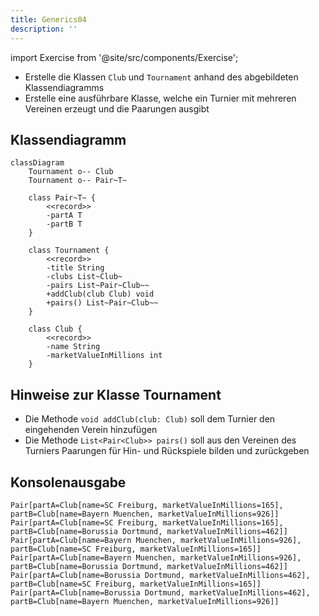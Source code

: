 ```yaml
---
title: Generics04
description: ''
---
```


import Exercise from '@site/src/components/Exercise';

- Erstelle die Klassen `Club` und `Tournament` anhand des abgebildeten Klassendiagramms
- Erstelle eine ausführbare Klasse, welche ein Turnier mit mehreren Vereinen erzeugt und die Paarungen ausgibt

## Klassendiagramm
```mermaid
classDiagram
    Tournament o-- Club
    Tournament o-- Pair~T~

    class Pair~T~ {
        <<record>>
        -partA T
        -partB T
    }

    class Tournament {
        <<record>>
        -title String
        -clubs List~Club~
        -pairs List~Pair~Club~~
        +addClub(club Club) void
        +pairs() List~Pair~Club~~
    }

    class Club {
        <<record>>
        -name String
        -marketValueInMillions int
    }
```

## Hinweise zur Klasse Tournament
- Die Methode `void addClub(club: Club)` soll dem Turnier den eingehenden Verein hinzufügen
- Die Methode `List<Pair<Club>> pairs()` soll aus den Vereinen des Turniers Paarungen für Hin- und Rückspiele bilden und zurückgeben

## Konsolenausgabe

```console
Pair[partA=Club[name=SC Freiburg, marketValueInMillions=165], partB=Club[name=Bayern Muenchen, marketValueInMillions=926]]
Pair[partA=Club[name=SC Freiburg, marketValueInMillions=165], partB=Club[name=Borussia Dortmund, marketValueInMillions=462]]
Pair[partA=Club[name=Bayern Muenchen, marketValueInMillions=926], partB=Club[name=SC Freiburg, marketValueInMillions=165]]
Pair[partA=Club[name=Bayern Muenchen, marketValueInMillions=926], partB=Club[name=Borussia Dortmund, marketValueInMillions=462]]
Pair[partA=Club[name=Borussia Dortmund, marketValueInMillions=462], partB=Club[name=SC Freiburg, marketValueInMillions=165]]
Pair[partA=Club[name=Borussia Dortmund, marketValueInMillions=462], partB=Club[name=Bayern Muenchen, marketValueInMillions=926]]
```

<Exercise pullRequest="65" branchSuffix="generics/04" />
